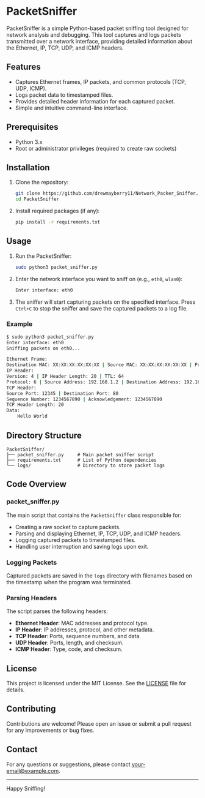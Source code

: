 
# PacketSniffer

PacketSniffer is a simple Python-based packet sniffing tool designed for network analysis and debugging. This tool captures and logs packets transmitted over a network interface, providing detailed information about the Ethernet, IP, TCP, UDP, and ICMP headers.

## Features

- Captures Ethernet frames, IP packets, and common protocols (TCP, UDP, ICMP).
- Logs packet data to timestamped files.
- Provides detailed header information for each captured packet.
- Simple and intuitive command-line interface.

## Prerequisites

- Python 3.x
- Root or administrator privileges (required to create raw sockets)

## Installation

1. Clone the repository:
    ```sh
    git clone https://github.com/drewmayberry11/Network_Packer_Sniffer.git
    cd PacketSniffer
    ```

2. Install required packages (if any):
    ```sh
    pip install -r requirements.txt
    ```

## Usage

1. Run the PacketSniffer:
    ```sh
    sudo python3 packet_sniffer.py
    ```

2. Enter the network interface you want to sniff on (e.g., `eth0`, `wlan0`):
    ```sh
    Enter interface: eth0
    ```

3. The sniffer will start capturing packets on the specified interface. Press `Ctrl+C` to stop the sniffer and save the captured packets to a log file.

### Example

```sh
$ sudo python3 packet_sniffer.py
Enter interface: eth0
Sniffing packets on eth0...

Ethernet Frame:
Destination MAC: XX:XX:XX:XX:XX:XX | Source MAC: XX:XX:XX:XX:XX:XX | Protocol: 2048
IP Header:
Version: 4 | IP Header Length: 20 | TTL: 64
Protocol: 6 | Source Address: 192.168.1.2 | Destination Address: 192.168.1.1
TCP Header:
Source Port: 12345 | Destination Port: 80
Sequence Number: 1234567890 | Acknowledgement: 1234567890
TCP Header Length: 20
Data:
    Hello World
```

## Directory Structure

```
PacketSniffer/
├── packet_sniffer.py     # Main packet sniffer script
├── requirements.txt      # List of Python dependencies
└── logs/                 # Directory to store packet logs
```

## Code Overview

### packet_sniffer.py

The main script that contains the `PacketSniffer` class responsible for:

- Creating a raw socket to capture packets.
- Parsing and displaying Ethernet, IP, TCP, UDP, and ICMP headers.
- Logging captured packets to timestamped files.
- Handling user interruption and saving logs upon exit.

### Logging Packets

Captured packets are saved in the `logs` directory with filenames based on the timestamp when the program was terminated.

### Parsing Headers

The script parses the following headers:

- **Ethernet Header**: MAC addresses and protocol type.
- **IP Header**: IP addresses, protocol, and other metadata.
- **TCP Header**: Ports, sequence numbers, and data.
- **UDP Header**: Ports, length, and checksum.
- **ICMP Header**: Type, code, and checksum.

## License

This project is licensed under the MIT License. See the [LICENSE](LICENSE) file for details.

## Contributing

Contributions are welcome! Please open an issue or submit a pull request for any improvements or bug fixes.

## Contact

For any questions or suggestions, please contact [your-email@example.com](mailto:your-email@example.com).

---

Happy Sniffing!

